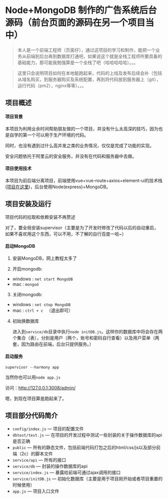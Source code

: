 # Node+MongoDB 制作的广告系统后台源码（前台页面的源码在另一个项目当中）

> 本人是一个前端工程师（页面仔），通过这项目的学习和制作，能把一个业务从前端到后台再到数据库打通吧，如果说这个就是全栈工程师所要具备的基础能力，那可能我勉强算是一个全栈了吧（哈哈哈哈哈）。。。

> 这里只会说明项目如何在本地能跑起来，代码的上线及发布后续会补（包括从域名购买，到服务器购买及系统配置，再到将代码放到服务器上（git），运行代码（pm2），nginx等等）。。。


## 项目概述

#### 项目背景
本项目为利用业余时间帮助朋友做的一个项目，并没有什么太高深的技巧，因为也是自学的第一个可以用于生产环境的代码。

同时，也没有遇到过什么高并发之类的业务情况，仅仅是完成了功能的实现。

安全问题依托于阿里云的安全服务，并没有在代码和服务器中去做。


#### 项目使用技术
本项目为前后端分离项目，前端使用vue+vue-route+axios+element-ui的技术栈([项目在这里](https://github.com/xsw911213/adsys-admin-fe))，后台使用Node(express)+MongoDB。


## 项目安装及运行

项目代码的拉取和依赖安装不再赘述

对了，要全局安装supervisor（主要是为了开发时修改了代码以后的自动重启，如果不喜欢用这个东西，可以不用，不了解的自行百度一哈~）

#### 启动MongoDB
1. 安装MongoDB，网上教程太多了

2. 开启mongodb: 

-   windows : ``net start MongoDB``
-   mac : ``mongod``

3. 关闭mongodb:

-   windows : ``net stop MongoDB``
-   mac : ``ctrl + c `` （退出即可）

4. 初始换数据库

   进入到``service/db``目录中执行``node initDB.js``。这样你的数据库中将会存在两个集合（表），分别是用户（两个，账号和密码自行查看）以及用户菜单（两套，因为路由在前端，后台只提供服务。）


#### 启动服务 

```
supervisor --harmony app
```
当然你也可以用``node app.js``

访问：http://127.0.0.1:3008/admin/

嗯，到现在项目算是跑起来了。


## 项目部分代码简介
- `config/index.js` — 项目的配置文件
- `dbtest/test.js` — 在项目的开发过程中测试一些封装的关于操作数据库的api是否正确
- `public` — 所有的静态文件，包括前端代码打包之后的html/css/js以及部分前端（2c）的脚本文件
- `service/api` — 所有的接口
- `service/db` — 封装的操作数据库的api
- `service/index.js` — 暴露给前端可通过ajax调用的接口
- `service/initDB.js` — 初始化数据库（主要是用于项目刚开始或者项目重置的时候使用）
- `app.js` — 项目入口文件
